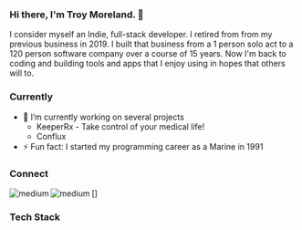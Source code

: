 ### Hi there, I'm Troy Moreland. 👋

I consider myself an Indie, full-stack developer.  I retired from from my previous business in 2019.  I built that business from a 1 person solo act to a 120 person software company over a course of 15 years.  Now I'm back to coding and building tools and apps that I enjoy using in hopes that others will to.

### Currently

- 🔭 I’m currently working on several projects
  - KeeperRx - Take control of your medical life!
  - Conflux
- ⚡ Fun fact: I started my programming career as a Marine in 1991

### Connect

[<img align="left" alt="medium" src="https://img.shields.io/badge/medium-%2312100E.svg?&style=for-the-badge&logo=medium&logoColor=white" />](https://graypes.medium.com)

[<img align="left" alt="medium" src="https://img.shields.io/badge/Discord-7289DA?style=for-the-badge&logo=discord&logoColor=white" />]

### Tech Stack
